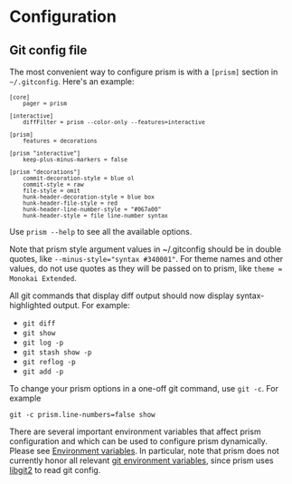 # Configuration

## Git config file

The most convenient way to configure prism is with a `[prism]` section in `~/.gitconfig`. Here's an example:

<sub>

```gitconfig
[core]
    pager = prism

[interactive]
    diffFilter = prism --color-only --features=interactive

[prism]
    features = decorations

[prism "interactive"]
    keep-plus-minus-markers = false

[prism "decorations"]
    commit-decoration-style = blue ol
    commit-style = raw
    file-style = omit
    hunk-header-decoration-style = blue box
    hunk-header-file-style = red
    hunk-header-line-number-style = "#067a00"
    hunk-header-style = file line-number syntax
```

</sub>

Use `prism --help` to see all the available options.

Note that prism style argument values in ~/.gitconfig should be in double quotes, like `--minus-style="syntax #340001"`. For theme names and other values, do not use quotes as they will be passed on to prism, like `theme = Monokai Extended`.

All git commands that display diff output should now display syntax-highlighted output. For example:

- `git diff`
- `git show`
- `git log -p`
- `git stash show -p`
- `git reflog -p`
- `git add -p`

To change your prism options in a one-off git command, use `git -c`. For example

```
git -c prism.line-numbers=false show
```

There are several important environment variables that affect prism configuration and which can be used to configure prism dynamically.
Please see [Environment variables](./environment-variables.md).
In particular, note that prism does not currently honor all relevant [git environment variables](https://git-scm.com/docs/git-config#_environment), since prism uses [libgit2](https://github.com/libgit2/libgit2) to read git config.
